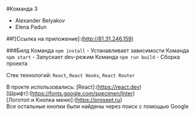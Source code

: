 #Команда 3
- Alexander Belyakov
- Elena Padun

##![Ссылка на приложение]:(http://81.31.246.159)

###Билд
  Команда `npm install` - Устанавливает зависимости
  Команда `npm start` - Запускает dev-режим
  Команда `npm run build` - Сборка проекта


Стек технологий: `React`, `React Hooks`, `React Router`

В прокте использовались:
[React]:(https://react.dev)<br>
[Шрифт]:(https://fonts.google.com/specimen/Inter)<br>
[Логотоп и Кнопка меню]:(https://prosept.ru)<br>
Все остальные кнопки были найдены через поиск с помощью Google

